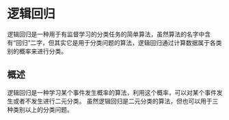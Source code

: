 # 逻辑回归

逻辑回归是一种用于有监督学习的分类任务的简单算法，虽然算法的名字中含有“回归”二字，但其实它是用于分类问题的算法，逻辑回归通过计算数据属于各类别的概率来进行分类。

## 概述

逻辑回归是一种学习某个事件发生概率的算法，利用这个概率，可以对某个事件发生或者不发生进行二元分类。 虽然逻辑回归是二元分类的算法，但也可以用于三种类别以上的分类问题。